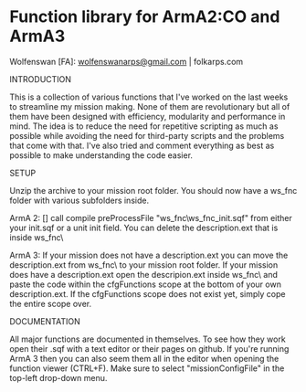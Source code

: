 Function library for ArmA2:CO and ArmA3
==
Wolfenswan [FA]: wolfenswanarps@gmail.com | folkarps.com

INTRODUCTION

This is a collection of various functions that I've worked on the last weeks to streamline my mission making. 
None of them are revolutionary but all of them have been designed with efficiency, modularity and performance in mind. 
The idea is to reduce the need for repetitive scripting as much as possible while avoiding the need for third-party scripts and the problems that come with that. 
I've also tried and comment everything as best as possible to make understanding the code easier.



SETUP

Unzip the archive to your mission root folder. You should now have a ws_fnc folder with various subfolders inside.

ArmA 2:
[] call compile preProcessFile "ws_fnc\ws_fnc_init.sqf" from either your init.sqf or a unit init field.
You can delete the description.ext that is inside ws_fnc\

ArmA 3:
If your mission does not have a description.ext you can move the description.ext from ws_fnc\ to your mission root folder.
If your mission does have a description.ext open the descripion.ext inside ws_fnc\ and paste the code within the cfgFunctions scope at the bottom of your own description.ext. If the cfgFunctions scope does not exist yet, simply cope the entire scope over.



DOCUMENTATION

All major functions are documented in themselves. To see how they work open their .sqf with a text editor or their pages on github. If you're running ArmA 3 then you can also seem them all in the editor when opening the function viewer (CTRL+F). Make sure to select "missionConfigFile" in the top-left drop-down menu.
